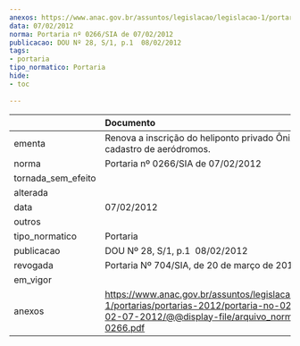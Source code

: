 ```yaml
---
anexos: https://www.anac.gov.br/assuntos/legislacao/legislacao-1/portarias/portarias-2012/portaria-no-0266-sia-de-02-07-2012/@@display-file/arquivo_norma/PA2012-0266.pdf
data: 07/02/2012
norma: Portaria nº 0266/SIA de 07/02/2012
publicacao: DOU Nº 28, S/1, p.1  08/02/2012
tags:
- portaria
tipo_normatico: Portaria
hide: 
- toc 
 
---
```


|                    | Documento                                                                                                                                                         |
|:-------------------|:------------------------------------------------------------------------------------------------------------------------------------------------------------------|
| ementa             | Renova a inscrição do heliponto privado Ônix (SP) no cadastro de aeródromos.                                                                                      |
| norma              | Portaria nº 0266/SIA de 07/02/2012                                                                                                                                |
| tornada_sem_efeito |                                                                                                                                                                   |
| alterada           |                                                                                                                                                                   |
| data               | 07/02/2012                                                                                                                                                        |
| outros             |                                                                                                                                                                   |
| tipo_normatico     | Portaria                                                                                                                                                          |
| publicacao         | DOU Nº 28, S/1, p.1  08/02/2012                                                                                                                                   |
| revogada           | Portaria Nº 704/SIA, de 20 de março de 2015                                                                                                                       |
| em_vigor           |                                                                                                                                                                   |
| anexos             | https://www.anac.gov.br/assuntos/legislacao/legislacao-1/portarias/portarias-2012/portaria-no-0266-sia-de-02-07-2012/@@display-file/arquivo_norma/PA2012-0266.pdf |